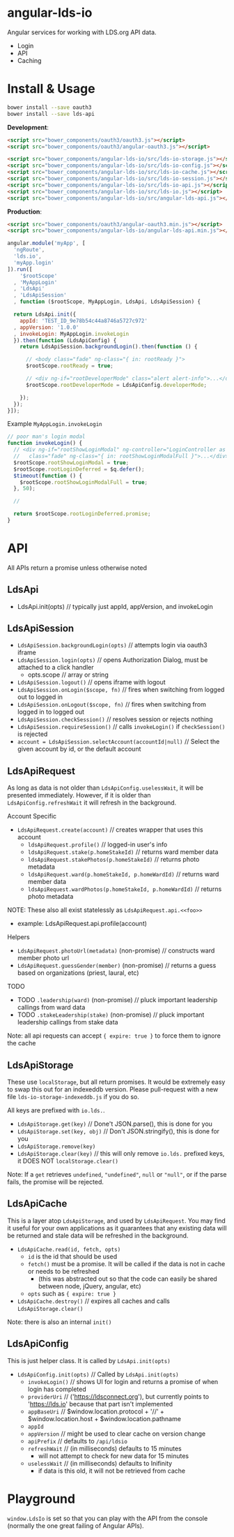 angular-lds-io
==============

Angular services for working with LDS.org API data.

* Login
* API
* Caching

Install & Usage
===============

```bash
bower install --save oauth3
bower install --save lds-api
```

**Development**:

```html
<script src="bower_components/oauth3/oauth3.js"></script>
<script src="bower_components/oauth3/angular-oauth3.js"></script>

<script src="bower_components/angular-lds-io/src/lds-io-storage.js"></script>
<script src="bower_components/angular-lds-io/src/lds-io-config.js"></script>
<script src="bower_components/angular-lds-io/src/lds-io-cache.js"></script>
<script src="bower_components/angular-lds-io/src/lds-io-session.js"></script>
<script src="bower_components/angular-lds-io/src/lds-io-api.js"></script>
<script src="bower_components/angular-lds-io/src/lds-io.js"></script>
<script src="bower_components/angular-lds-io/src/angular-lds-api.js"></script>
```

**Production**:

```html
<script src="bower_components/oauth3/angular-oauth3.min.js"></script>
<script src="bower_components/angular-lds-io/angular-lds-api.min.js"></script>
```

```javascript
angular.module('myApp', [
  'ngRoute',
  'lds.io',
  'myApp.login'
]).run([
    '$rootScope'
  , 'MyAppLogin'
  , 'LdsApi'
  , 'LdsApiSession'
  , function ($rootScope, MyAppLogin, LdsApi, LdsApiSession) {

  return LdsApi.init({
    appId: 'TEST_ID_9e78b54c44a8746a5727c972'
  , appVersion: '1.0.0'
  , invokeLogin: MyAppLogin.invokeLogin
  }).then(function (LdsApiConfig) {
    return LdsApiSession.backgroundLogin().then(function () {

      // <body class="fade" ng-class="{ in: rootReady }">
      $rootScope.rootReady = true;

      // <div ng-if="rootDeveloperMode" class="alert alert-info">...</div>
      $rootScope.rootDeveloperMode = LdsApiConfig.developerMode;

    });
  });
}]);
```

Example `MyAppLogin.invokeLogin`
```javascript
// poor man's login modal
function invokeLogin() {
  // <div ng-if="rootShowLoginModal" ng-controller="LoginController as L"
  //   class="fade" ng-class="{ in: rootShowLoginModalFull }">...</div>
  $rootScope.rootShowLoginModal = true;
  $rootScope.rootLoginDeferred = $q.defer();
  $timeout(function () {
    $rootScope.rootShowLoginModalFull = true;
  }, 50);

  // 

  return $rootScope.rootLoginDeferred.promise;
}
```

API
===

All APIs return a promise unless otherwise noted

LdsApi
------

* LdsApi.init(opts)                                       // typically just appId, appVersion, and invokeLogin

LdsApiSession
-------------

* `LdsApiSession.backgroundLogin(opts)`                         // attempts login via oauth3 iframe
* `LdsApiSession.login(opts)`                                   // opens Authorization Dialog, must be attached to a click handler
  * opts.scope // array or string
* `LdsApiSession.logout()`             // opens iframe with logout
* `LdsApiSession.onLogin($scope, fn)`  // fires when switching from logged out to logged in
* `LdsApiSession.onLogout($scope, fn)` // fires when switching from logged in to logged out
* `LdsApiSession.checkSession()`       // resolves session or rejects nothing
* `LdsApiSession.requireSession()`     // calls `invokeLogin()` if `checkSession()` is rejected
* `account = LdsApiSession.selectAccount(accountId|null)`     // Select the given account by id, or the default account

LdsApiRequest
-------------

As long as data is not older than `LdsApiConfig.uselessWait`, it will be presented immediately.
However, if it is older than `LdsApiConfig.refreshWait` it will refresh in the background. 

Account Specific

* `LdsApiRequest.create(account)`             // creates wrapper that uses this account
  * `ldsApiRequest.profile()`                                 // logged-in user's info
  * `ldsApiRequest.stake(p.homeStakeId)`                      // returns ward member data
  * `ldsApiRequest.stakePhotos(p.homeStakeId)`                // returns photo metadata
  * `ldsApiRequest.ward(p.homeStakeId, p.homeWardId)`         // returns ward member data
  * `ldsApiRequest.wardPhotos(p.homeStakeId, p.homeWardId)`   // returns photo metadata

NOTE: These also all exist statelessly as `LdsApiRequest.api.<<foo>>`
* example: LdsApiRequest.api.profile(account)

Helpers

* `LdsApiRequest.photoUrl(metadata)` (non-promise)          // constructs ward member photo url
* `LdsApiRequest.guessGender(member)` (non-promise)         // returns a guess based on organizations (priest, laural, etc)

TODO

* TODO `.leadership(ward)` (non-promise)              // pluck important leadership callings from ward data
* TODO `.stakeLeadership(stake)` (non-promise)        // pluck important leadership callings from stake data

Note: all api requests can accept `{ expire: true }` to force them to ignore the cache

LdsApiStorage
-------------

These use `localStorage`, but all return promises. It would be extremely easy to swap this out for an indexeddb version. Please pull-request with a new file `lds-io-storage-indexeddb.js` if you do so.

All keys are prefixed with `io.lds.`.

* `LdsApiStorage.get(key)` // Done't JSON.parse(), this is done for you
* `LdsApiStorage.set(key, obj)` // Don't JSON.stringify(), this is done for you
* `LdsApiStorage.remove(key)`
* `LdsApiStorage.clear(key)` // this will only remove `io.lds.` prefixed keys, it DOES NOT `localStorage.clear()`

Note: If a `get` retrieves `undefined`, `"undefined"`, `null` or `"null"`, or if the parse fails, the promise will be rejected.

LdsApiCache
--------

This is a layer atop `LdsApiStorage`, and used by `LdsApiRequest`. You may find it useful for your own applications as it guarantees that any existing data will be returned and stale data will be refreshed in the background.

* `LdsApiCache.read(id, fetch, opts)`
  * `id` is the id that should be used
  * `fetch()` must be a promise. It will be called if the data is not in cache or needs to be refreshed
    * (this was abstracted out so that the code can easily be shared between node, jQuery, angular, etc)
  * `opts` such as `{ expire: true }`
* `LdsApiCache.destroy()` // expires all caches and calls `LdsApiStorage.clear()`

Note: there is also an internal `init()`

LdsApiConfig
------------

This is just helper class. It is called by `LdsApi.init(opts)`

* `LdsApiConfig.init(opts)` // Called by `LdsApi.init(opts)`
  * `invokeLogin()`         // shows UI for login and returns a promise of when login has completed
  * `providerUri`           //  ('https://ldsconnect.org'), but currently points to 'https://lds.io' because that part isn't implemented
  * `appBaseUri` // $window.location.protocol + '//' + $window.location.host + $window.location.pathname
  * `appId`
  * `appVersion` // might be used to clear cache on version change
  * `apiPrefix` // defaults to `/api/ldsio`
  * `refreshWait` // (in milliseconds) defaults to 15 minutes
    * will not attempt to check for new data for 15 minutes
  * `uselessWait` // (in milliseconds) defaults to Inifinity
    * if data is this old, it will not be retrieved from cache

Playground
==========

`window.LdsIo` is set so that you can play with the API from the console (normally the one great failing of Angular APIs).
